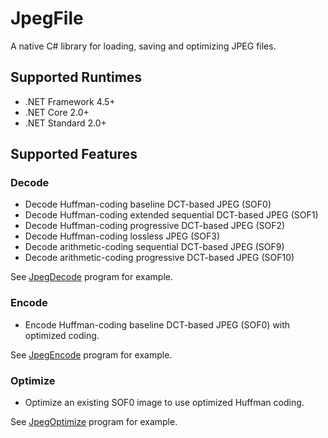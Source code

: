 # JpegFile

A native C# library for loading, saving and optimizing JPEG files.

## Supported Runtimes

* .NET Framework 4.5+
* .NET Core 2.0+
* .NET Standard 2.0+

## Supported Features

### Decode
* Decode Huffman-coding baseline DCT-based JPEG (SOF0)
* Decode Huffman-coding extended sequential DCT-based JPEG (SOF1)
* Decode Huffman-coding progressive DCT-based JPEG (SOF2)
* Decode Huffman-coding lossless JPEG (SOF3)
* Decode arithmetic-coding sequential DCT-based JPEG (SOF9)
* Decode arithmetic-coding progressive DCT-based JPEG (SOF10)

See [JpegDecode](https://github.com/warrengalyen/JpegFile/blob/master/examples/JpegDecode/DecodeAction.cs) program for example.

### Encode
* Encode Huffman-coding baseline DCT-based JPEG (SOF0) with optimized coding.

See [JpegEncode](https://github.com/warrengalyen/JpegFile/blob/master/examples/JpegEncode/EncodeAction.cs) program for example.

### Optimize
* Optimize an existing SOF0 image to use optimized Huffman coding.

See [JpegOptimize](https://github.com/warrengalyen/JpegFile/blob/master/examples/JpegOptimize/OptimizeAction.cs) program for example.